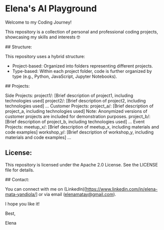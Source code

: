 # Elena's AI Playground

Welcome to my Coding Journey!

This repository is a collection of personal and professional coding projects, showcasing my skills and interests 🤓

## Structure:

This repository uses a hybrid structure:

- Project-based: Organized into folders representing different projects.
- Type-based: Within each project folder, code is further organized by type (e.g., Python, JavaScript, Jupyter Notebooks).

## Projects:

Side Projects:
project1/: [Brief description of project1, including technologies used]
project2/: [Brief description of project2, including technologies used]
...
Customer Projects:
project_a/: [Brief description of project_a, including technologies used]
Note: Anonymized versions of customer projects are included for demonstration purposes.
project_b/: [Brief description of project_b, including technologies used]
...
Event Projects:
meetup_x/: [Brief description of meetup_x, including materials and code examples]
workshop_y/: [Brief description of workshop_y, including materials and code examples]
...

## License:

This repository is licensed under the Apache 2.0 License. See the LICENSE file for details.

## Contact:

You can connect with me on (LinkedIn)[https://www.linkedin.com/in/elena-mata-yandiola/] or via email (elenamatay@gmail.com).

I hope you like it!

Best,

Elena
